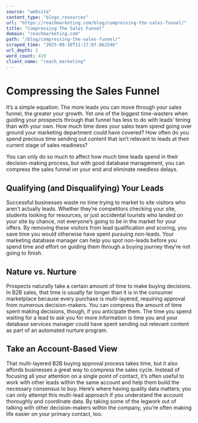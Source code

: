 ```yaml
---
source: "website"
content_type: "blogs_resources"
url: "https://reachmarketing.com/blog/compressing-the-sales-funnel/"
title: "Compressing The Sales Funnel"
domain: "reachmarketing.com"
path: "/blog/compressing-the-sales-funnel/"
scraped_time: "2025-09-10T11:17:07.862546"
url_depth: 2
word_count: 419
client_name: "reach_marketing"
---
```


# Compressing the Sales Funnel

It’s a simple equation: The more leads you can move through your sales funnel, the greater your growth. Yet one of the biggest time-wasters when guiding your prospects through that funnel has less to do with leads’ timing than with your own. How much time does your sales team spend going over ground your marketing department could have covered? How often do you spend precious time sending out content that isn’t relevant to leads at their current stage of sales readiness?

You can only do so much to affect how much time leads spend in their decision-making process, but with good database management, you can compress the sales funnel on your end and eliminate needless delays.

## Qualifying (and Disqualifying) Your Leads

Successful businesses waste no time trying to market to site visitors who aren’t actually leads. Whether they’re competitors checking your site, students looking for resources, or just accidental tourists who landed on your site by chance, not everyone’s going to be in the market for your offers. By removing these visitors from lead qualification and scoring, you save time you would otherwise have spent pursuing non-leads. Your marketing database manager can help you spot non-leads before you spend time and effort on guiding them through a buying journey they’re not going to finish.

## Nature vs. Nurture

Prospects naturally take a certain amount of time to make buying decisions. In B2B sales, that time is usually far longer than it is in the consumer marketplace because every purchase is multi-layered, requiring approval from numerous decision-makers. You can compress the amount of time spent making decisions, though, if you anticipate them. The time you spend waiting for a lead to ask you for more information is time you and your database services manager could have spent sending out relevant content as part of an automated nurture program.

## Take an Account-Based View

That multi-layered B2B buying approval process takes time, but it also affords businesses a great way to compress the sales cycle. Instead of focusing all your attention on a single point of contact, it’s often useful to work with other leads within the same account and help them build the necessary consensus to buy. Here’s where having quality data matters; you can only attempt this multi-lead approach if you understand the account thoroughly and coordinate data. By taking some of the legwork out of talking with other decision-makers within the company, you’re often making life easier on your primary contact, too.